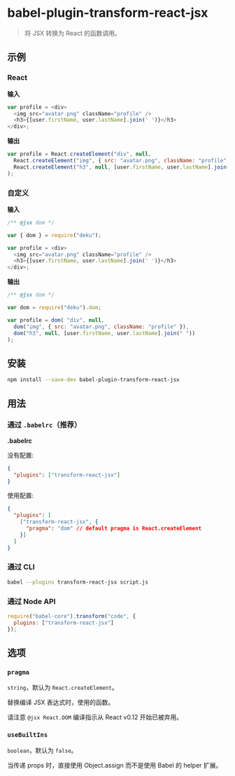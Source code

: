 # babel-plugin-transform-react-jsx

> 将 JSX 转换为 React 的函数调用。

## 示例

### React

**输入**

```javascript
var profile = <div>
  <img src="avatar.png" className="profile" />
  <h3>{[user.firstName, user.lastName].join(' ')}</h3>
</div>;
```

**输出**

```javascript
var profile = React.createElement("div", null,
  React.createElement("img", { src: "avatar.png", className: "profile" }),
  React.createElement("h3", null, [user.firstName, user.lastName].join(" "))
);
```

### 自定义

**输入**

```javascript
/** @jsx dom */

var { dom } = require("deku");

var profile = <div>
  <img src="avatar.png" className="profile" />
  <h3>{[user.firstName, user.lastName].join(' ')}</h3>
</div>;
```

**输出**

```javascript
/** @jsx dom */

var dom = require("deku").dom;

var profile = dom( "div", null,
  dom("img", { src: "avatar.png", className: "profile" }),
  dom("h3", null, [user.firstName, user.lastName].join(" "))
);
```

## 安装

```sh
npm install --save-dev babel-plugin-transform-react-jsx
```

## 用法

### 通过 `.babelrc`（推荐）

**.babelrc**

没有配置:

```json
{
  "plugins": ["transform-react-jsx"]
}
```

使用配置:

```json
{
  "plugins": [
    ["transform-react-jsx", {
      "pragma": "dom" // default pragma is React.createElement
    }]
  ]
}
```

### 通过 CLI

```sh
babel --plugins transform-react-jsx script.js
```

### 通过 Node API

```javascript
require("babel-core").transform("code", {
  plugins: ["transform-react-jsx"]
});
```

## 选项

### `pragma`

`string`，默认为 `React.createElement`。

替换编译 JSX 表达式时，使用的函数。

请注意 `@jsx React.DOM` 编译指示从 React v0.12 开始已被弃用。

### `useBuiltIns`

`boolean`，默认为 `false`。

当传递 props 时，直接使用 Object.assign 而不是使用 Babel 的 helper 扩展。

